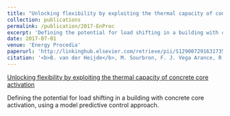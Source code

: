 ```yaml
---
title: "Unlocking flexibility by exploiting the thermal capacity of concrete core activation"
collection: publications
permalink: /publication/2017-EnProc
excerpt: 'Defining the potential for load shifting in a building with concrete core activation, using a model predictive control approach.'
date: 2017-07-01
venue: 'Energy Procedia'
paperurl: 'http://linkinghub.elsevier.com/retrieve/pii/S1290072916317355'
citation: '<b>B. van der Heijde</b>, M. Sourbron, F. J. Vega Arance, R. Salenbien, and L. Helsen, “Unlocking flexibility by exploiting the thermal capacity of concrete core activation,” Energy Procedia, vol. 135, pp. 92–104, Oct. 2017.'
---
```


<script type="text/javascript" src="//d39af2mgp1pqhg.cloudfront.net/widget-popup.js"></script>

<a href="https://plu.mx/plum/a/?doi=10.1016%2Fj.egypro.2017.09.490" data-popup="right" data-size="large" class="plumx-plum-print-popup plum-bigben-theme" data-site="plum" data-hide-when-empty="true">Unlocking flexibility by exploiting the thermal capacity of concrete core activation</a>

Defining the potential for load shifting in a building with concrete core activation, using a model predictive control approach.
